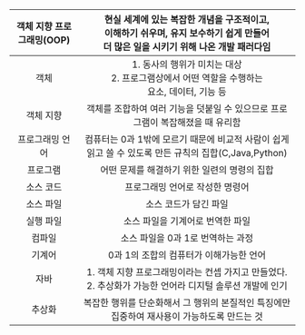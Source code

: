 
| <center>객체 지향 프로그래밍(OOP)</center> | 현실 세계에 있는 복잡한 개념을 구조적이고,<br>이해하기 쉬우며, 유지 보수하기 쉽게 만들어<br>더 많은 일을 시키기 위해 나온 개발 패러다임 |
| :-------------------------------: | :-------------------------------------------------------------------------------: |
|        <center>객체</center>        |        1. 동사의 행위가 미치는 대상<br>2. 프로그램상에서 어떤 역할을 수행하는<br>      요소, 데이터, 기능 등         |
|      <center>객체 지향</center>       |                   객체를 조합하여 여러 기능을 덧붙일 수 있으므로 프로그램이 복잡해졌을 때 유리함                    |
|             프로그래밍 언어              |        컴퓨터는 0과 1밖에 모르기 때문에 비교적 사람이 쉽게 읽고 쓸 수 있도록 만든 규칙의 집합(C,Java,Python)         |
|               프로그램                |                             어떤 문제를 해결하기 위한 일련의 명령의 집합                             |
|               소스 코드               |                                 프로그래밍 언어로 작성한 명령어                                 |
|               소스 파일               |                                   소스 코드가 담긴 파일                                    |
|               실행 파일               |                                소스 파일을 기계어로 번역한 파일                                 |
|                컴파일                |                               소스 파일을 0과 1로 번역하는 과정                                |
|                기계어                |                              0과 1의 조합의 컴퓨터가 이해가능한 언어                              |
|                자바                 |         1. 객체 지향 프로그래밍이라는 컨셉 가지고 만들었다.<br>2. 추상화가 가능한 언어라 디지털 솔루션 개발에 인기          |
|                추상화                |                복잡한 행위를 단순화해서 그 행위의 본질적인 특징에만 집중하여 재사용이 가능하도록 만드는 것                |
